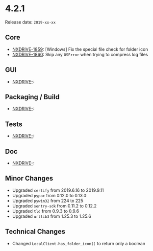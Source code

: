 # 4.2.1

Release date: `2019-xx-xx`

## Core

- [NXDRIVE-1859](https://jira.nuxeo.com/browse/NXDRIVE-1859): [Windows] Fix the special file check for folder icon
- [NXDRIVE-1860](https://jira.nuxeo.com/browse/NXDRIVE-1860): Skip any `OSError` when trying to compress log files

## GUI

- [NXDRIVE-](https://jira.nuxeo.com/browse/NXDRIVE-):

## Packaging / Build

- [NXDRIVE-](https://jira.nuxeo.com/browse/NXDRIVE-):

## Tests

- [NXDRIVE-](https://jira.nuxeo.com/browse/NXDRIVE-):

## Doc

- [NXDRIVE-](https://jira.nuxeo.com/browse/NXDRIVE-):

## Minor Changes

- Upgraded `certify` from 2019.6.16 to 2019.9.11
- Upgraded `pypac` from 0.12.0 to 0.13.0
- Upgraded `pywin32` from 224 to 225
- Upgraded `sentry-sdk` from 0.11.2 to 0.12.2
- Upgraded `tld` from 0.9.3 to 0.9.6
- Upgraded `urllib3` from 1.25.3 to 1.25.6

## Technical Changes

- Changed `LocalClient.has_folder_icon()` to return only a boolean
